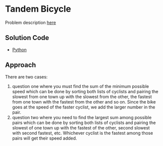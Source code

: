 # Tandem Bicycle
Problem description [here](https://cemc.uwaterloo.ca/contests/computing/2016/stage%201/seniorEn.pdf)

## Solution Code
* [Python](./main.py)

## Approach
There are two cases:
1. question one where you must find the sum of the minimum possible speed which can be done by sorting both lists of cyclists and pairing the slowest from one town up with the slowest from the other, the fastest from one town with the fastest from the other and so on. Since the bike goes at the speed of the faster cyclist, we add the larger number in the pair.
2. question two where you need to find the largest sum among possible pairs which can be done by sorting both lists of cyclists and pairing the slowest of one town up with the fastest of the other, second slowest with second fastest, etc. Whichever cyclist is the fastest among those pairs will get their speed added.